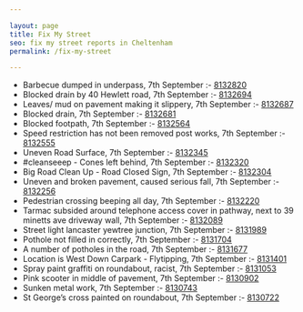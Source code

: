 ```yaml
---

layout: page
title: Fix My Street
seo: fix my street reports in Cheltenham
permalink: /fix-my-street

---
```


<!-- fix_marker starts -->

- Barbecue dumped in underpass, 7th September :- [8132820](https://www.fixmystreet.com/report/8132820)
- Blocked drain by 40 Hewlett road, 7th September :- [8132694](https://www.fixmystreet.com/report/8132694)
- Leaves/ mud on pavement making it slippery, 7th September :- [8132687](https://www.fixmystreet.com/report/8132687)
- Blocked drain, 7th September :- [8132681](https://www.fixmystreet.com/report/8132681)
- Blocked footpath, 7th September :- [8132564](https://www.fixmystreet.com/report/8132564)
- Speed restriction has not been removed post works, 7th September :- [8132555](https://www.fixmystreet.com/report/8132555)
- Uneven Road Surface, 7th September :- [8132345](https://www.fixmystreet.com/report/8132345)
- #cleanseeep - Cones left behind, 7th September :- [8132320](https://www.fixmystreet.com/report/8132320)
- Big Road Clean Up - Road Closed Sign, 7th September :- [8132304](https://www.fixmystreet.com/report/8132304)
- Uneven and broken pavement, caused serious fall, 7th September :- [8132256](https://www.fixmystreet.com/report/8132256)
- Pedestrian crossing beeping all day, 7th September :- [8132220](https://www.fixmystreet.com/report/8132220)
- Tarmac subsided around telephone access cover in pathway, next to 39 minetts ave driveway wall, 7th September :- [8132089](https://www.fixmystreet.com/report/8132089)
- Street light lancaster yewtree junction, 7th September :- [8131989](https://www.fixmystreet.com/report/8131989)
- Pothole not filled in correctly, 7th September :- [8131704](https://www.fixmystreet.com/report/8131704)
- A number of potholes in the road, 7th September :- [8131677](https://www.fixmystreet.com/report/8131677)
- Location is West Down Carpark - Flytipping, 7th September :- [8131401](https://www.fixmystreet.com/report/8131401)
- Spray paint graffiti on roundabout, racist, 7th September :- [8131053](https://www.fixmystreet.com/report/8131053)
- Pink scooter in middle of pavement, 7th September :- [8130902](https://www.fixmystreet.com/report/8130902)
- Sunken metal work, 7th September :- [8130743](https://www.fixmystreet.com/report/8130743)
- St George’s cross painted on roundabout, 7th September :- [8130722](https://www.fixmystreet.com/report/8130722)

<!-- fix_marker ends -->